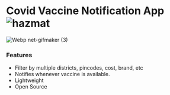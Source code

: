 # Covid Vaccine Notification App ![hazmat](https://user-images.githubusercontent.com/19613367/117577543-d9afda00-b107-11eb-8fc0-4db0a879e28b.png)


![Webp net-gifmaker (3)](https://user-images.githubusercontent.com/19613367/117536679-17363980-b01a-11eb-833e-41528183a1dc.gif)

### Features

* Filter by multiple districts, pincodes, cost, brand, etc
* Notifies whenever vaccine is available.
* Lightweight
* Open Source
